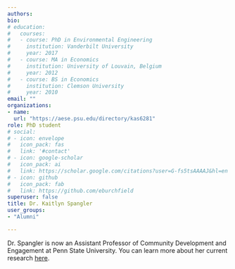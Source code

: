 ```yaml
---
authors:
bio:  
# education:
#   courses:
#   - course: PhD in Environmental Engineering
#     institution: Vanderbilt University
#     year: 2017
#   - course: MA in Economics
#     institution: University of Louvain, Belgium
#     year: 2012
#   - course: BS in Economics 
#     institution: Clemson University
#     year: 2010
email: ""
organizations:
- name: 
  url: "https://aese.psu.edu/directory/kas6281"
role: PhD student
# social:
# - icon: envelope
#   icon_pack: fas
#   link: '#contact'
# - icon: google-scholar
#   icon_pack: ai
#   link: https://scholar.google.com/citations?user=G-fs5tsAAAAJ&hl=en
# - icon: github
#   icon_pack: fab
#   link: https://github.com/eburchfield
superuser: false
title: Dr. Kaitlyn Spangler
user_groups:
- "Alumni"

---
```


Dr. Spangler is now an Assistant Professor of Community Development and Engagement at Penn State University. You can learn more about her current research [here](https://scholar.google.com/citations?user=UR2LF24AAAAJ&hl=en).

